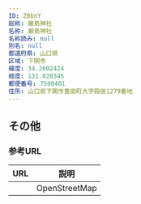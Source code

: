 ```yaml
---
ID: Z0bnY
総称: 厳島神社
名称: 厳島神社
名称読み: null
別名: null
都道府県: 山口県
区域: 下関市
緯度: 34.2602424
経度: 131.028345
郵便番号: 7500401
住所: 山口県下関市豊田町大字殿居1279番地
---
```


## その他

### 参考URL

| URL | 説明          |
| --- | ------------- |
|     | OpenStreetMap |
